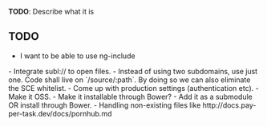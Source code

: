 **TODO**: Describe what it is

## TODO

- I want to be able to use ng-include
<div ng-include="/source/webs/api.pay-per-task.com/puma.config.rb">
</div>
- Integrate subl:// to open files.
- Instead of using two subdomains, use just one. Code shall live on `/source/:path`. By doing so we can also eliminate the SCE whitelist.
- Come up with production settings (authentication etc).
- Make it OSS.
- Make it installable through Bower?
- Add it as a submodule OR install through Bower.
- Handling non-existing files like http://docs.pay-per-task.dev/docs/pornhub.md
